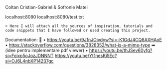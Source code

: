 Coltan Cristian-Gabriel & Sofronie Matei

localhost:8080
localhost:8080/test.txt

    ➡ Here I will attach all the sources of inspiration, tutorials and code snippets that I have followed or used creating this project.
    
Documentation: 🤔
• https://youtu.be/9J1nJOivdyw?si=-K1GdJ4CQ8AXHAoE
• https://stackoverflow.com/questions/3828352/what-is-a-mime-type ➡ (idee pentru implementare pdf viewer)
• https://youtu.be/thJSev60yfg?si=Foixp5oJozJDNNNT
https://youtu.be/Yt1nesKi5Ec?si=OJ6L4nbXP14237gc
